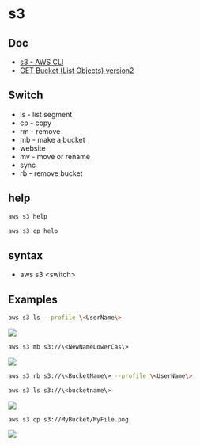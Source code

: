 # s3

## Doc
* [s3 - AWS CLI](https://docs.aws.amazon.com/cli/latest/reference/s3/)
* [GET Bucket (List Objects) version2](https://docs.aws.amazon.com/AmazonS3/latest/API/archive-v2-RESTBucketGET.html)

## Switch
* ls - list segment
* cp - copy
* rm - remove
* mb - make a bucket
* website
* mv - move or rename
* sync
* rb - remove bucket

## help
````bash
aws s3 help
````

````bash
aws s3 cp help
````

## syntax
* aws s3 \<switch\>

## Examples
```bash
aws s3 ls --profile \<UserName\>
````
[<img src="https://i.imgur.com/bO4t6JX.png">](https://i.imgur.com/bO4t6JX.png)

````bash
aws s3 mb s3://\<NewNameLowerCas\>
````
[<img src="https://i.imgur.com/vg02p0R.png">](https://i.imgur.com/vg02p0R.png)

````bash
aws s3 rb s3://\<BucketName\> --profile \<UserName\>
````

````bash
aws s3 ls s3://\<bucketname\>
````
[<img src="https://i.imgur.com/W5Mg1Dm.png">](https://i.imgur.com/W5Mg1Dm.png)

````bash
aws s3 cp s3://MyBucket/MyFile.png
````
[<img src="https://i.imgur.com/e5aXNMD.png">](https://i.imgur.com/e5aXNMD.png)
